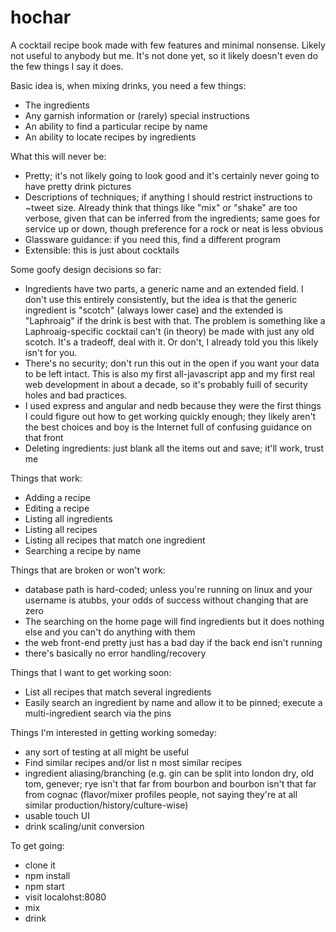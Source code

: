 # hochar

A cocktail recipe book made with few features and minimal nonsense. Likely not useful to anybody but me. It's not done yet, so it likely doesn't even do the few things I say it does.

Basic idea is, when mixing drinks, you need a few things:

* The ingredients
* Any garnish information or (rarely) special instructions 
* An ability to find a particular recipe by name
* An ability to locate recipes by ingredients

What this will never be:

* Pretty; it's not likely going to look good and it's certainly never going to have pretty drink pictures
* Descriptions of techniques; if anything I should restrict instructions to ~tweet size. Already think that things like "mix" or "shake" are too verbose, given that can be inferred from the ingredients; same goes for service up or down, though preference for a rock or neat is less obvious
* Glassware guidance: if you need this, find a different program
* Extensible: this is just about cocktails

Some goofy design decisions so far:

* Ingredients have two parts, a generic name and an extended field. I don't use this entirely consistently, but the idea is that the generic ingredient is "scotch" (always lower case) and the extended is "Laphroaig" if the drink is best with that. The problem is something like a Laphroaig-specific cocktail can't (in theory) be made with just any old scotch. It's a tradeoff, deal with it. Or don't, I already told you this likely isn't for you.
* There's no security; don't run this out in the open if you want your data to be left intact. This is also my first all-javascript app and my first real web development in about a decade, so it's probably fuill of security holes and bad practices.
* I used express and angular and nedb because they were the first things I could figure out how to get working quickly enough; they likely aren't the best choices and boy is the Internet full of confusing guidance on that front
* Deleting ingredients: just blank all the items out and save; it'll work, trust me

Things that work:

* Adding a recipe
* Editing a recipe
* Listing all ingredients
* Listing all recipes
* Listing all recipes that match one ingredient
* Searching a recipe by name

Things that are broken or won't work:

* database path is hard-coded; unless you're running on linux and your username is atubbs, your odds of success without changing that are zero
* The searching on the home page will find ingredients but it does nothing else and you can't do anything with them
* the web front-end pretty just has a bad day if the back end isn't running
* there's basically no error handling/recovery

Things that I want to get working soon:

* List all recipes that match several ingredients
* Easily search an ingredient by name and allow it to be pinned; execute a multi-ingredient search via the pins

Things I'm interested in getting working someday:

* any sort of testing at all might be useful
* Find similar recipes and/or list n most similar recipes
* ingredient aliasing/branching (e.g. gin can be split into london dry, old tom, genever; rye isn't that far from bourbon and bourbon isn't that far from cognac (flavor/mixer profiles people, not saying they're at all similar production/history/culture-wise)
* usable touch UI
* drink scaling/unit conversion

To get going:

* clone it
* npm install
* npm start
* visit localohst:8080
* mix
* drink
